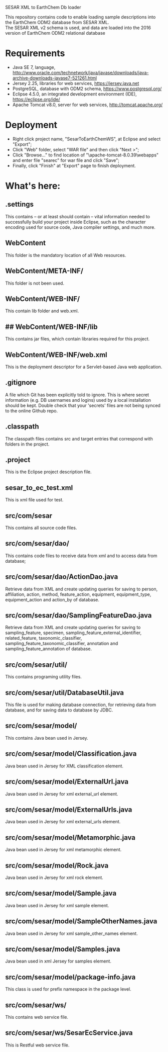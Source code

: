 SESAR XML to EarthChem Db loader

This repository contains code to enable loading sample descriptions into the EarthChem ODM2 database from SESAR XML.  
The SESAR XML v2 schema is used, and data are loaded into the 2016 version of EarthChem ODM2 relational database

# Requirements
* Java SE 7, language, http://www.oracle.com/technetwork/java/javase/downloads/java-archive-downloads-javase7-521261.html 
* Jersey 2.25, libraries for web services, https://jersey.java.net
* PostgreSQL, database with ODM2 schema, https://www.postgresql.org/ 
* Eclipse 4.5.0, an integrated development environment (IDE), https://eclipse.org/ide/
* Apache Tomcat v8.0, server for web services, http://tomcat.apache.org/

# Deployment
* Right click project name, "SesarToEarthChemWS", at Eclipse and select "Export";
* Click "Web" folder, select "WAR file" and then click "Next >";
* Click "Browse..." to find location of "\apache-tomcat-8.0.39\webapps" and enter file "searec" for war file and click "Save";
* Finally, click "Finish" at "Export" page to finish deployment.

# What's here:

## .settings
This contains – or at least should contain – vital information needed to successfully build your project inside Eclipse, such as the character encoding used for source code, Java compiler settings, and much more.

## WebContent
This folder is the mandatory location of all Web resources.

## WebContent/META-INF/
This folder is not been used.

## WebContent/WEB-INF/
This contain lib folder and web.xml.

## ## WebContent/WEB-INF/lib
This contains jar files, which contain libraries required for this project.

## WebContent/WEB-INF/web.xml
This is the deployment descriptor for a Servlet-based Java web application.

## .gitignore
A file which Git has been explicitly told to ignore. This is where secret information (e.g. DB usernames and logins) used by a local installation should be kept. Double check that your 'secrets' files are not being synced to the online Github repo.

## .classpath
The classpath files contains src and target entries that correspond with folders in the project.

## .project
This is the Eclipse project description file.

## sesar_to_ec_test.xml
This is xml file used for test.

## src/com/sesar
This contains all source code files.

## src/com/sesar/dao/
This contains code files to receive data from xml and to access data from database;

## src/com/sesar/dao/ActionDao.java
Retrieve data from XML and create updating queries for saving to person, affiliation, action, method, feature_action, equipment, equipment_type, equipment_action and action_by of database.

## src/com/sesar/dao/SamplingFeatureDao.java
Retrieve data from XML and create updating queries for saving to sampling_feature, specimen, sampling_feature_external_identifier, related_feature, taxonomic_classifier, sampling_feature_taxonomic_classifier, annotation and sampling_feature_annotation of database.

## src/com/sesar/util/
This contains programing utility files.

## src/com/sesar/util/DatabaseUtil.java
This file is used for making database connection, for retrieving data from database, and for saving data to database by JDBC. 

## src/com/sesar/model/
This contains Java bean used in Jersey.

## src/com/sesar/model/Classification.java
Java bean used in Jersey for XML classification element.

## src/com/sesar/model/ExternalUrl.java
Java bean used in Jersey for xml external_url element.

## src/com/sesar/model/ExternalUrls.java
Java bean used in Jersey for xml external_urls element.

## src/com/sesar/model/Metamorphic.java
Java bean used in Jersey for xml metamorphic element.

## src/com/sesar/model/Rock.java
Java bean used in Jersey for xml rock element.

## src/com/sesar/model/Sample.java
Java bean used in Jersey for xml sample element.

## src/com/sesar/model/SampleOtherNames.java
Java bean used in Jersey for xml sample_other_names element.

## src/com/sesar/model/Samples.java
Java bean used in xml Jersey for samples element.

## src/com/sesar/model/package-info.java
This class is used for prefix namespace in the package level.

## src/com/sesar/ws/
This contains web service file.

## src/com/sesar/ws/SesarEcService.java
This is Restful web service file.

